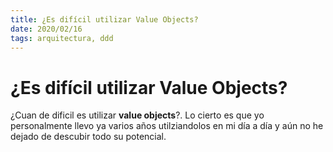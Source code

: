 ```yaml
---
title: ¿Es difícil utilizar Value Objects?
date: 2020/02/16
tags: arquitectura, ddd
---
```


# ¿Es difícil utilizar Value Objects?

¿Cuan de dificil es utilizar **value objects**?. 
Lo cierto es que yo personalmente llevo ya varios años utilziandolos en mi día a día y aún no he dejado de descubir todo su potencial.

